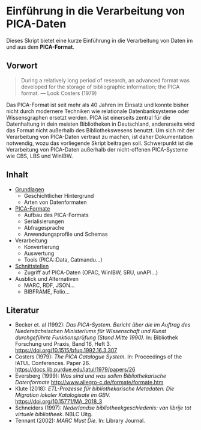 # Einführung in die Verarbeitung von PICA-Daten

Dieses Skript bietet eine kurze Einführung in die Verarbeitung von Daten im und aus dem **PICA-Format**.

## Vorwort

> During a relatively long period of research, an advanced format was developed for the storage of bibliographic information; the PICA format. — Look Costers (1979)

Das PICA-Format ist seit mehr als 40 Jahren im Einsatz und konnte bisher nicht durch modernere Techniken wie relationale Datenbanksysteme oder Wissensgraphen ersetzt werden. PICA ist einerseits zentral für die Datenhaltung in dein meisten Bibliotheken in Deutschland, andererseits wird das Format nicht außerhalb des Bibliothekswesens benutzt. Um sich mit der Verarbeitung von PICA-Daten vertraut zu machen, ist daher Dokumentation notwendig, wozu das vorliegende Skript beitragen soll. Schwerpunkt ist die Verarbeitung von PICA-Daten außerhalb der nicht-offenen PICA-Systeme wie CBS, LBS und WinIBW.

## Inhalt

- [Grundlagen](grundlagen)
   - Geschichtlicher Hintergrund
   - Arten von Datenformaten
- [PICA-Formate](pica-formate)
   - Aufbau des PICA-Formats
   - Serialisierungen
   - Abfragesprache
   - Anwendungsprofile und Schemas
- Verarbeitung
   - Konvertierung
   - Auswertung
   - Tools (PICA::Data, Catmandu...)
- [Schnittstellen](schnittstellen)
   - Zugriff auf PICA-Daten (OPAC, WinIBW, SRU, unAPI...)
- Ausblick und Alternativen
   - MARC, RDF, JSON...
   - BIBFRAME, Folio...

## Literatur

* Becker et. al (1992): *Das PICA-System. Bericht über die im Auftrag des Niedersächsischen Ministeriums für Wissenschaft und Kunst durchgeführte Funktionsprüfung (Stand Mitte 1990).* In: Bibliothek Forschung und Praxis, Band 16, Heft 3. <https://doi.org/10.1515/bfup.1992.16.3.307>
* Costers (1979): *The PICA Catalogue System.* In: Proceedings of the IATUL Conferences. Paper 26. <https://docs.lib.purdue.edu/iatul/1979/papers/26>
* Eversberg (1999): *Was sind und was sollen Bibliothekarische Datenformate* <http://www.allegro-c.de/formate/formate.htm>
* Klute (2018): *ETL-Prozesse für bibliothekarische Metadaten: Die Migration lokaler Katalogisate im GBV.* <https://doi.org/10.15771/MA_2018_3>
* Schneiders (1997): *Nederlandse bibliotheekgeschiedenis: van librije tot virtuele bibliotheek*. NBLC Uitg.
* Tennant (2002): *MARC Must Die.* In: Library Journal.
